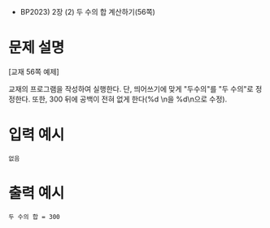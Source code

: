 - BP2023) 2장 (2) 두 수의 합 계산하기(56쪽)
# 문제 설명
[교재 56쪽 예제]

교재의 프로그램을 작성하여 실행한다.
단, 띄어쓰기에 맞게 "두수의"를  "두 수의"로 정정한다.
또한, 300 뒤에 공백이 전혀 없게 한다(%d \n을 %d\n으로 수정).

# 입력 예시
```
없음
```

# 출력 예시
```
두 수의 합 = 300
```
